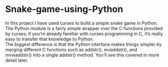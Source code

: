 # Snake-game-using-Python
In this project I have used curses to build a simple snake game in Python.</br>
The Python module is a fairly simple wrapper over the C functions provided by curses; if you’re already familiar with curses programming in C, it’s really easy to transfer that knowledge to Python. </br>
The biggest difference is that the Python interface makes things simpler by merging different C functions such as addstr(), mvaddstr(), and mvwaddstr() into a single addstr() method. You’ll see this covered in more detail later.
